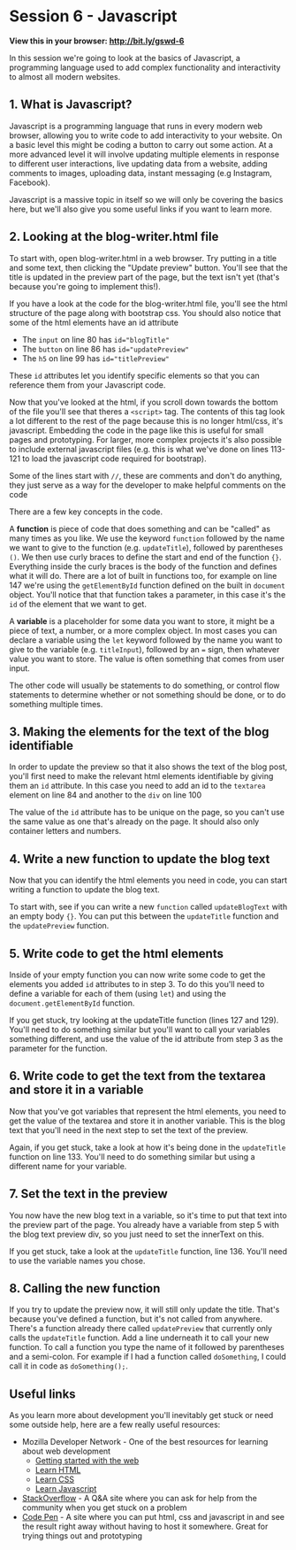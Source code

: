# Session 6 - Javascript

**View this in your browser: http://bit.ly/gswd-6**

In this session we're going to look at the basics of Javascript, a programming language used to add complex functionality and interactivity to almost all modern websites.

## 1. What is Javascript?

Javascript is a programming language that runs in every modern web browser, allowing you to write code to add interactivity to your website. On a basic level this might be coding a button to carry out some action. At a more advanced level it will involve updating multiple elements in response to different user interactions, live updating data from a website, adding comments to images, uploading data, instant messaging (e.g Instagram, Facebook).

Javascript is a massive topic in itself so we will only be covering the basics here, but we'll also give you some useful links if you want to learn more.

## 2. Looking at the blog-writer.html file

To start with, open blog-writer.html in a web browser. Try putting in a title and some text, then clicking the "Update preview" button. You'll see that the title is updated in the preview part of the page, but the text isn't yet (that's because you're going to implement this!).

If you have a look at the code for the blog-writer.html file, you'll see the html structure of the page along with bootstrap css. You should also notice that some of the html elements have an id attribute

- The `input` on line 80 has `id="blogTitle"`
- The `button` on line 86 has `id="updatePreview"`
- The `h5` on line 99 has `id="titlePreview"`

These `id` attributes let you identify specific elements so that you can reference them from your Javascript code.

Now that you've looked at the html, if you scroll down towards the bottom of the file you'll see that theres a `<script>` tag. The contents of this tag look a lot different to the rest of the page because this is no longer html/css, it's javascript. Embedding the code in the page like this is useful for small pages and prototyping. For larger, more complex projects it's also possible to include external javascript files (e.g. this is what we've done on lines 113-121 to load the javascript code required for bootstrap).

Some of the lines start with `//`, these are comments and don't do anything, they just serve as a way for the developer to make helpful comments on the code

There are a few key concepts in the code.

A **function** is piece of code that does something and can be "called" as many times as you like. We use the keyword `function` followed by the name we want to give to the function (e.g. `updateTitle`), followed by parentheses `()`. We then use curly braces to define the start and end of the function `{}`. Everything inside the curly braces is the body of the function and defines what it will do. There are a lot of built in functions too, for example on line 147 we're using the `getElementById` function defined on the built in `document` object. You'll notice that that function takes a parameter, in this case it's the `id` of the element that we want to get.

A **variable** is a placeholder for some data you want to store, it might be a piece of text, a number, or a more complex object. In most cases you can declare a variable using the `let` keyword followed by the name you want to give to the variable (e.g. `titleInput`), followed by an `=` sign, then whatever value you want to store. The value is often something that comes from user input.

The other code will usually be statements to do something, or control flow statements to determine whether or not something should be done, or to do something multiple times.

## 3. Making the elements for the text of the blog identifiable
In order to update the preview so that it also shows the text of the blog post, you'll first need to make the relevant html elements identifiable by giving them an `id` attribute. In this case you need to add an id to the `textarea` element on line 84 and another to the `div` on line 100

The value of the `id` attribute has to be unique on the page, so you can't use the same value as one that's already on the page. It should also only container letters and numbers.

## 4. Write a new function to update the blog text
Now that you can identify the html elements you need in code, you can start writing a function to update the blog text.

To start with, see if you can write a new `function` called `updateBlogText` with an empty body `{}`. You can put this between the `updateTitle` function and the `updatePreview` function.

## 5. Write code to get the html elements
Inside of your empty function you can now write some code to get the elements you added `id` attributes to in step 3. To do this you'll need to define a variable for each of them (using `let`) and using the `document.getElementById` function.

If you get stuck, try looking at the updateTitle function (lines 127 and 129). You'll need to do something similar but you'll want to call your variables something different, and use the value of the id attribute from step 3 as the parameter for the function.

## 6. Write code to get the text from the textarea and store it in a variable
Now that you've got variables that represent the html elements, you need to get the value of the textarea and store it in another variable. This is the blog text that you'll need in the next step to set the text of the preview.

Again, if you get stuck, take a look at how it's being done in the `updateTitle` function on line 133. You'll need to do something similar but using a different name for your variable.

## 7. Set the text in the preview
You now have the new blog text in a variable, so it's time to put that text into the preview part of the page. You already have a variable from step 5 with the blog text preview div, so you just need to set the innerText on this.

If you get stuck, take a look at the `updateTitle` function, line 136. You'll need to use the variable names you chose.

## 8. Calling the new function
If you try to update the preview now, it will still only update the title. That's because you've defined a function, but it's not called from anywhere. There's a function already there called `updatePreview` that currently only calls the `updateTitle` function. Add a line underneath it to call your new function. To call a function you type the name of it followed by parentheses and a semi-colon. For example if I had a function called `doSomething`, I could call it in code as `doSomething();`.

## Useful links
As you learn more about development you'll inevitably get stuck or need some outside help, here are a few really useful resources:

- Mozilla Developer Network - One of the best resources for learning about web development
    - [Getting started with the web](https://developer.mozilla.org/en-US/docs/Learn/Getting_started_with_the_web)
    - [Learn HTML](https://developer.mozilla.org/en-US/docs/Learn/HTML)
    - [Learn CSS](https://developer.mozilla.org/en-US/docs/Learn/CSS/Introduction_to_CSS)
    - [Learn Javascript](https://developer.mozilla.org/en-US/docs/Learn/JavaScript)
- [StackOverflow](https://stackoverflow.com/) - A Q&A site where you can ask for help from the community when you get stuck on a problem
- [Code Pen](https://codepen.io) - A site where you can put html, css and javascript in and see the result right away without having to host it somewhere. Great for trying things out and prototyping